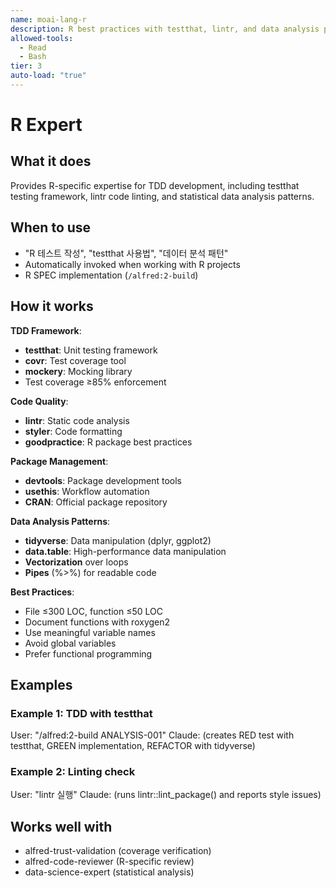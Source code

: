```yaml
---
name: moai-lang-r
description: R best practices with testthat, lintr, and data analysis patterns
allowed-tools:
  - Read
  - Bash
tier: 3
auto-load: "true"
---
```


# R Expert

## What it does

Provides R-specific expertise for TDD development, including testthat testing framework, lintr code linting, and statistical data analysis patterns.

## When to use

- "R 테스트 작성", "testthat 사용법", "데이터 분석 패턴"
- Automatically invoked when working with R projects
- R SPEC implementation (`/alfred:2-build`)

## How it works

**TDD Framework**:
- **testthat**: Unit testing framework
- **covr**: Test coverage tool
- **mockery**: Mocking library
- Test coverage ≥85% enforcement

**Code Quality**:
- **lintr**: Static code analysis
- **styler**: Code formatting
- **goodpractice**: R package best practices

**Package Management**:
- **devtools**: Package development tools
- **usethis**: Workflow automation
- **CRAN**: Official package repository

**Data Analysis Patterns**:
- **tidyverse**: Data manipulation (dplyr, ggplot2)
- **data.table**: High-performance data manipulation
- **Vectorization** over loops
- **Pipes** (%>%) for readable code

**Best Practices**:
- File ≤300 LOC, function ≤50 LOC
- Document functions with roxygen2
- Use meaningful variable names
- Avoid global variables
- Prefer functional programming

## Examples

### Example 1: TDD with testthat
User: "/alfred:2-build ANALYSIS-001"
Claude: (creates RED test with testthat, GREEN implementation, REFACTOR with tidyverse)

### Example 2: Linting check
User: "lintr 실행"
Claude: (runs lintr::lint_package() and reports style issues)

## Works well with

- alfred-trust-validation (coverage verification)
- alfred-code-reviewer (R-specific review)
- data-science-expert (statistical analysis)
